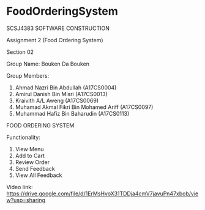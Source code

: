 # FoodOrderingSystem

SCSJ4383 SOFTWARE CONSTRUCTION

Assignment 2 (Food Ordering System)

Section 02

Group Name: Bouken Da Bouken

Group Members:
1. Ahmad Nazri Bin Abdullah (A17CS0004)
2. Amirul Danish Bin Misri (A17CS0013)
3. Kraivith A/L Aweng (A17CS0069)
4. Muhamad Akmal Fikri Bin Mohamed Ariff (A17CS0097)
5. Muhammad Hafiz Bin Baharudin (A17CS0113)

FOOD ORDERING SYSTEM

Functionality:
1. View Menu
2. Add to Cart
3. Review Order
4. Send Feedback
5. View All Feedback

Video link: https://drive.google.com/file/d/1ErMsHvoX31TDDja4cmV7javuPn47xbob/view?usp=sharing
